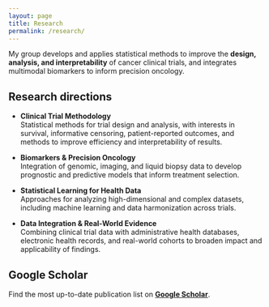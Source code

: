 ```yaml
---
layout: page
title: Research
permalink: /research/
---
```


My group develops and applies statistical methods to improve the **design, analysis, and interpretability** of cancer clinical trials, and integrates multimodal biomarkers to inform precision oncology.

## Research directions
- **Clinical Trial Methodology**  
  Statistical methods for trial design and analysis, with interests in survival, informative censoring, patient-reported outcomes, and methods to improve efficiency and interpretability of results.  

- **Biomarkers & Precision Oncology**  
  Integration of genomic, imaging, and liquid biopsy data to develop prognostic and predictive models that inform treatment selection.  

- **Statistical Learning for Health Data**  
  Approaches for analyzing high-dimensional and complex datasets, including machine learning and data harmonization across trials.  

- **Data Integration & Real-World Evidence**  
  Combining clinical trial data with administrative health databases, electronic health records, and real-world cohorts to broaden impact and applicability of findings.  


## Google Scholar
Find the most up-to-date publication list on **[Google Scholar](https://scholar.google.com/citations?user=3loMCisAAAAJ&hl=en)**.
